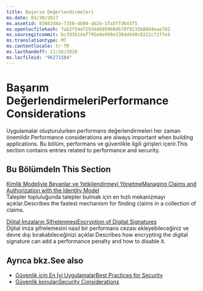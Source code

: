 ```yaml
---
title: Başarım Değerlendirmeleri
ms.date: 03/30/2017
ms.assetid: 83082d4a-7350-4b04-ab2d-1fa5ffd643f5
ms.openlocfilehash: 7ab2f54df293d4689908db78f0235b8084eae782
ms.sourcegitcommit: bc293b14af795e0e999e3304dd40c0222cf2ffe4
ms.translationtype: MT
ms.contentlocale: tr-TR
ms.lasthandoff: 11/26/2020
ms.locfileid: "96271584"
---
```

# <a name="performance-considerations"></a><span data-ttu-id="b7011-102">Başarım Değerlendirmeleri</span><span class="sxs-lookup"><span data-stu-id="b7011-102">Performance Considerations</span></span>

<span data-ttu-id="b7011-103">Uygulamalar oluşturulurken performans değerlendirmeleri her zaman önemlidir.</span><span class="sxs-lookup"><span data-stu-id="b7011-103">Performance considerations are always important when building applications.</span></span> <span data-ttu-id="b7011-104">Bu bölüm, performans ve güvenlikle ilgili girişleri içerir.</span><span class="sxs-lookup"><span data-stu-id="b7011-104">This section contains entries related to performance and security.</span></span>  
  
## <a name="in-this-section"></a><span data-ttu-id="b7011-105">Bu Bölümde</span><span class="sxs-lookup"><span data-stu-id="b7011-105">In This Section</span></span>  

 [<span data-ttu-id="b7011-106">Kimlik Modeliyle Beyanlar ve Yetkilendirmeyi Yönetme</span><span class="sxs-lookup"><span data-stu-id="b7011-106">Managing Claims and Authorization with the Identity Model</span></span>](managing-claims-and-authorization-with-the-identity-model.md)  
 <span data-ttu-id="b7011-107">Talepler topluluğunda talepler bulmak için en hızlı mekanizmayı açıklar.</span><span class="sxs-lookup"><span data-stu-id="b7011-107">Describes the fastest mechanism for finding claims in a collection of claims.</span></span>  
  
 [<span data-ttu-id="b7011-108">Dijital İmzaların Şifrelenmesi</span><span class="sxs-lookup"><span data-stu-id="b7011-108">Encryption of Digital Signatures</span></span>](encryption-of-digital-signatures.md)  
 <span data-ttu-id="b7011-109">Dijital imza şifrelemesini nasıl bir performans cezası ekleyebileceğiniz ve devre dışı bırakabileceğinizi açıklar.</span><span class="sxs-lookup"><span data-stu-id="b7011-109">Describes how encrypting the digital signature can add a performance penalty and how to disable it.</span></span>  
  
## <a name="see-also"></a><span data-ttu-id="b7011-110">Ayrıca bkz.</span><span class="sxs-lookup"><span data-stu-id="b7011-110">See also</span></span>

- [<span data-ttu-id="b7011-111">Güvenlik için En İyi Uygulamalar</span><span class="sxs-lookup"><span data-stu-id="b7011-111">Best Practices for Security</span></span>](best-practices-for-security-in-wcf.md)
- [<span data-ttu-id="b7011-112">Güvenlik konuları</span><span class="sxs-lookup"><span data-stu-id="b7011-112">Security Considerations</span></span>](security-considerations-in-wcf.md)

